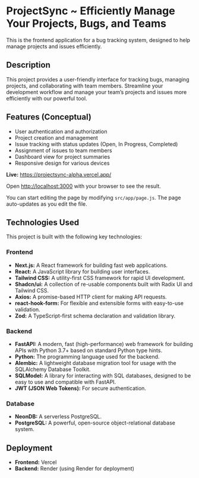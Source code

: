 # ProjectSync ~ Efficiently Manage Your Projects, Bugs, and Teams


This is the frontend application for a bug tracking system, designed to help manage projects and issues efficiently.

## Description

This project provides a user-friendly interface for tracking bugs, managing projects, and collaborating with team members. Streamline your development workflow and manage your team’s projects and issues more efficiently with our powerful tool.

## Features (Conceptual)

- User authentication and authorization
- Project creation and management
- Issue tracking with status updates (Open, In Progress, Completed)
- Assignment of issues to team members
- Dashboard view for project summaries
- Responsive design for various devices


**Live:** https://projectsync-alpha.vercel.app/

Open [http://localhost:3000](http://localhost:3000) with your browser to see the result.

You can start editing the page by modifying `src/app/page.js`. The page auto-updates as you edit the file.

## Technologies Used

This project is built with the following key technologies:

### Frontend
-   **Next.js:** A React framework for building fast web applications.
-   **React:** A JavaScript library for building user interfaces.
-   **Tailwind CSS:** A utility-first CSS framework for rapid UI development.
-   **Shadcn/ui:** A collection of re-usable components built with Radix UI and Tailwind CSS.
-   **Axios:** A promise-based HTTP client for making API requests.
-   **react-hook-form:** For flexible and extensible forms with easy-to-use validation.
-   **Zod:** A TypeScript-first schema declaration and validation library.

### Backend
-   **FastAPI:** A modern, fast (high-performance) web framework for building APIs with Python 3.7+ based on standard Python type hints.
-   **Python:** The programming language used for the backend.
-   **Alembic:** A lightweight database migration tool for usage with the SQLAlchemy Database Toolkit.
-   **SQLModel:** A library for interacting with SQL databases, designed to be easy to use and compatible with FastAPI.
-   **JWT (JSON Web Tokens):** For secure authentication.

### Database
-   **NeonDB:** A serverless PostgreSQL.
-   **PostgreSQL:** A powerful, open-source object-relational database system.

## Deployment

-   **Frontend:** Vercel
-   **Backend:** Render (using Render for deployment)

